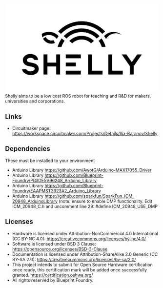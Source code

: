 ![Shelly](https://github.com/Blueprint-Foundry/Shelly/blob/main/Docs/shelly-logo-black.jpg)
Shelly aims to be a low cost ROS robot for teaching and R&amp;D for makers, universities and corporations.

## Links
* Circuitmaker page: https://workspace.circuitmaker.com/Projects/Details/Ilia-Baranov/Shelly

## Dependencies
These must be installed to your environment
* Arduino Library https://github.com/AwotG/Arduino-MAX17055_Driver
* Arduino Library https://github.com/Blueprint-Foundry/PI4IOE5V96248_Arduino_Library
* Arduino Library https://github.com/Blueprint-Foundry/EAAPMST3923A2_Arduino_Library
* Arduino Library https://github.com/sparkfun/SparkFun_ICM-20948_ArduinoLibrary 
(note: ensure to enable DMP functionality. Edit ICM_20948_C.h and uncomment line 29: #define ICM_20948_USE_DMP

## Licenses
* Hardware is licensed under Attribution-NonCommercial 4.0 International (CC BY-NC 4.0): https://creativecommons.org/licenses/by-nc/4.0/
* Software is licensed under BSD 3 Clause: https://opensource.org/licenses/BSD-3-Clause
* Documentation is licensed under Attribution-ShareAlike 2.0 Generic (CC BY-SA 2.0): https://creativecommons.org/licenses/by-sa/2.0/
* This project intends to submit for Open Source Hardware certification once ready, this certification mark will be added once successfully granted. https://certification.oshwa.org/
* All rights reserved by Blueprint Foundry. 
